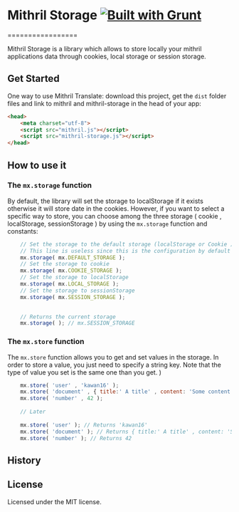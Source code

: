 # Mithril Storage [![Built with Grunt](https://cdn.gruntjs.com/builtwith.png)](http://gruntjs.com/)
=================

Mithril Storage is a library which allows to store locally your mithril applications data through cookies, local storage or
session storage.

## Get Started

One way to use Mithril Translate: download this project, get the `dist` folder files and link to mithril and mithril-storage in the head of your app:

```html
<head>
    <meta charset="utf-8">
    <script src="mithril.js"></script>
    <script src="mithril-storage.js"></script>
</head>
```


## How to use it

### The `mx.storage` function

By default, the library will set the storage to localStorage if it exists otherwise it will store date in the cookies. However, if you want to select a specific way to store, you can choose among the three storage ( cookie , localStorage, sessionStorage ) by using the `mx.storage` function and constants:

```js
    // Set the storage to the default storage (localStorage or Cookie )
    // This line is useless since this is the configuration by default
    mx.storage( mx.DEFAULT_STORAGE );
    // Set the storage to cookie
    mx.storage( mx.COOKIE_STORAGE );
    // Set the storage to localStorage
    mx.storage( mx.LOCAL_STORAGE );
    // Set the storage to sessionStorage
    mx.storage( mx.SESSION_STORAGE );

    
    // Returns the current storage
    mx.storage( ); // mx.SESSION_STORAGE
```

### The `mx.store` function

The `mx.store` function allows you to get and set values in the storage. In order to store a value, you just need to specify a string key. Note that the type of value you set is the same one than you get. )

```js
    mx.store( 'user' , 'kawan16' ); 
    mx.store( 'document' , { title:' A title' , content: 'Some content' } ); 
    mx.store( 'number' , 42 );
    
    // Later
    
    mx.store( 'user' ); // Returns 'kawan16'
    mx.store( 'document' ); // Returns { title:' A title' , content: 'Some content' } 
    mx.store( 'number' ); // Returns 42
```

## History


## License

Licensed under the MIT license.
